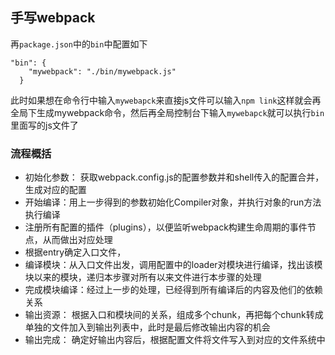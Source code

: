 ##  手写webpack
再`package.json`中的`bin`中配置如下
```
"bin": {
    "mywebpack": "./bin/mywebpack.js"
  }
```
此时如果想在命令行中输入`mywebapck`来直接js文件可以输入`npm link`这样就会再全局下生成mywebpack命令，然后再全局控制台下输入`mywebapck`就可以执行`bin`里面写的js文件了

### 流程概括
* 初始化参数： 获取webpack.config.js的配置参数并和shell传入的配置合并，生成对应的配置
* 开始编译：用上一步得到的参数初始化Compiler对象，并执行对象的run方法执行编译
* 注册所有配置的插件（plugins），以便监听webpack构建生命周期的事件节点，从而做出对应处理
* 根据entry确定入口文件，
* 编译模块：从入口文件出发，调用配置中的loader对模块进行编译，找出该模块以来的模块，递归本步骤对所有以来文件进行本步骤的处理
* 完成模块编译：经过上一步的处理，已经得到所有编译后的内容及他们的依赖关系
* 输出资源： 根据入口和模块间的关系，组成多个chunk，再把每个chunk转成单独的文件加入到输出列表中，此时是最后修改输出内容的机会
* 输出完成： 确定好输出内容后，根据配置文件将文件写入到对应的文件系统中
